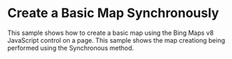 # Create a Basic Map Synchronously

This sample shows how to create a basic map using the Bing Maps v8 JavaScript control on a page. This sample shows the map creationg being performed using the Synchronous method.